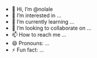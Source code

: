 - 👋 Hi, I’m @nolale
- 👀 I’m interested in ...
- 🌱 I’m currently learning ...
- 💞️ I’m looking to collaborate on ...
- 📫 How to reach me ...
- 😄 Pronouns: ...
- ⚡ Fun fact: ...

<!---
nolale/nolale is a ✨ special ✨ repository because its `README.md` (this file) appears on your GitHub profile.
You can click the Preview link to take a look at your changes.
--->
